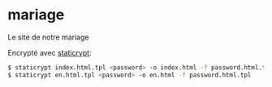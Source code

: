 # mariage
Le site de notre mariage


Encrypté avec [staticrypt](https://github.com/robinmoisson/staticrypt):

```bash
$ staticrypt index.html.tpl <password> -o index.html -f password.html.tpl
$ staticrypt en.html.tpl <password> -o en.html -f password.html.tpl
```
